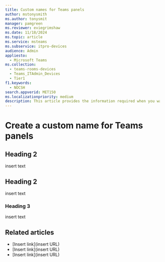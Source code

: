 ```yaml
---
title: Custom names for Teams panels
author: mstonysmith
ms.author: tonysmit
manager: pamgreen
ms.reviewer: eviegrimshaw
ms.date: 11/18/2024
ms.topic: article
ms.service: msteams
ms.subservice: itpro-devices
audience: Admin
appliesto: 
  - Microsoft Teams
ms.collection: 
  - teams-rooms-devices
  - Teams_ITAdmin_Devices
  - Tier1
f1.keywords: 
  - NOCSH
search.appverid: MET150
ms.localizationpriority: medium
description: This article provides the information required when you want to put in a custom name for a Microsoft Teams panel.
---
```


# Create a custom name for Teams panels

## Heading 2

insert text

## Heading 2

insert text

### Heading 3

insert text

## Related articles

- [Insert link](insert URL)
- [Insert link](insert URL)
- [Insert link](insert URL)
